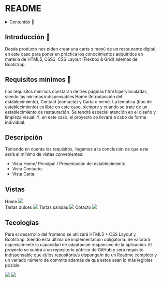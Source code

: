 # README  

<details>
  <summary>Contenido 📝</summary>
  <ol>
    <li><a href="">Objetivo</a></li>
    <li><a href="./pages/index.html">HOME</a></li>
    <li><a href="./pages/tartas-dulces.html">TARTAS DULCCES</a></li>
    <li><a href="./pages/tartas-saladas.html">TARTAS SALADAS</a></li>
    <li><a href="./pages/contact-page.html">CONTACTO</a></li>
  </ol>
</details>

## Introducción 🎯
Desde producto nos piden crear una carta o menú de un restaurante digital,
en este caso para poner en práctica los conocimientos adquiridos en materia de
HTML5, CSS3, CSS Layout (Flexbox & Grid) además de Bootstrap.

## Requisitos mínimos 🔎
Los requisitos mínimos constaran de tres páginas html hipervinculadas,
siendo las mínimas indispensables Home (Introducción del establecimiento),
Contact (contacto) y Carta o menú.
La temática (tipo de establecimiento) es libre en este caso, siempre y cuando
se trate de un establecimiento de restauración.
Se tendrá especial atención en el diseño y limpieza visual. Y, en este caso, el
proyecto se llevará a cabo de forma individual.  

## Descripción 
Teniendo en cuenta los requisitos, llegamos a la conclusión de que este sería
el mínimo de vistas convenientes:
- Vista Home/ Principal / Presentación del establecimiento.
- Vista Contacto.
- Vista Carta.

## Vistas
Home
<img src="./pages/index.html">  
Tartas dulces
<img src="./pages/tartas-dulces.html">
Tartas saladas
<img src="./pages/tartas-saladas.html">
Cotacto
<img src="./pages/contact-page.html">


## Tecologías
Para el desarrollo del frontend se utilizará HTML5 + CSS Layout y Bootstrap.
Siendo esta última de implementación obligatoria. Se valorará especialmente la
capacidad de adaptación responsive de la aplicación.
El proyecto se subirá a un repositorio público de GitHub y será requisito
indispensable que el/los repositorio/s disponga/n de un Readme completo y un
variado número de commits además de que estos sean lo más legibles posible.

<img src="./imgs/Bootstrap_logo.svg.png">  
<img src="./imgs/kisspng-logo-cascading-style-sheets-html5-css3-prags-h-python-stickers-5b5ed2621e52c3.0848753715329408981242.jpg"> 
